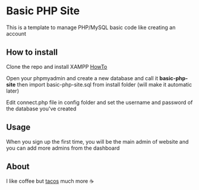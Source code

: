 # Basic PHP Site

This is a template to manage PHP/MySQL basic code like creating an account

## How to install

Clone the repo and install XAMPP [HowTo](https://github.com/nazimboudeffa/nazimboudeffa.github.io/wiki/XAMPP)

Open your phpmyadmin and create a new database and call it **basic-php-site** then import basic-php-site.sql from install folder (will make it automatic later)

Edit connect.php file in config folder and set the username and password of the database you've created

## Usage

When you sign up the first time, you will be the main admin of website and you can add more admins from the dashboard

## About

I like coffee but [tacos](https://fr.tipeee.com/nazimboudeffa#reward-300065) much more ☕️
